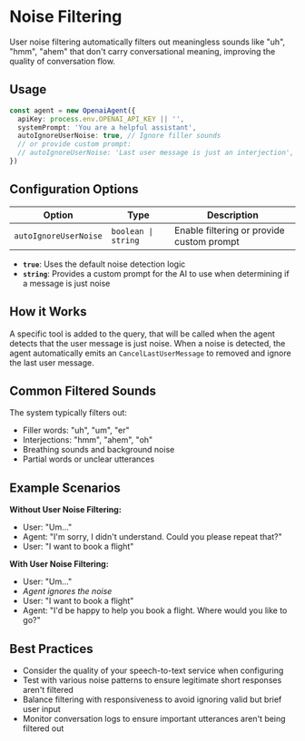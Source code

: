 # Noise Filtering

User noise filtering automatically filters out meaningless sounds like "uh", "hmm", "ahem" that don't carry conversational meaning, improving the quality of conversation flow.

## Usage

```typescript
const agent = new OpenaiAgent({
  apiKey: process.env.OPENAI_API_KEY || '',
  systemPrompt: 'You are a helpful assistant',
  autoIgnoreUserNoise: true, // Ignore filler sounds
  // or provide custom prompt:
  // autoIgnoreUserNoise: 'Last user message is just an interjection',
})
```

## Configuration Options

| Option                | Type                | Description                               |
| --------------------- | ------------------- | ----------------------------------------- |
| `autoIgnoreUserNoise` | `boolean \| string` | Enable filtering or provide custom prompt |

- **`true`**: Uses the default noise detection logic
- **`string`**: Provides a custom prompt for the AI to use when determining if a message is just noise

## How it Works

A specific tool is added to the query, that will be called when the agent detects that the user message is just noise. When a noise is detected, the agent automatically emits an `CancelLastUserMessage` to removed and ignore the last user message.

## Common Filtered Sounds

The system typically filters out:

- Filler words: "uh", "um", "er"
- Interjections: "hmm", "ahem", "oh"
- Breathing sounds and background noise
- Partial words or unclear utterances

## Example Scenarios

**Without User Noise Filtering:**

- User: "Um..."
- Agent: "I'm sorry, I didn't understand. Could you please repeat that?"
- User: "I want to book a flight"

**With User Noise Filtering:**

- User: "Um..."
- _Agent ignores the noise_
- User: "I want to book a flight"
- Agent: "I'd be happy to help you book a flight. Where would you like to go?"

## Best Practices

- Consider the quality of your speech-to-text service when configuring
- Test with various noise patterns to ensure legitimate short responses aren't filtered
- Balance filtering with responsiveness to avoid ignoring valid but brief user input
- Monitor conversation logs to ensure important utterances aren't being filtered out
